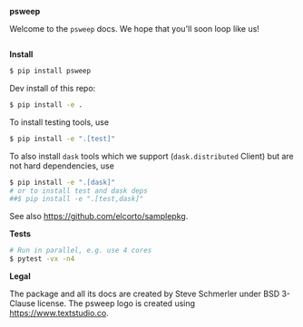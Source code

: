 **psweep**

Welcome to the `psweep` docs. We hope that you'll soon loop like us!

```{tableofcontents}
```

**Install**

```sh
$ pip install psweep
```

Dev install of this repo:

```sh
$ pip install -e .
```

To install testing tools, use

```sh
$ pip install -e ".[test]"
```

To also install `dask` tools which we support (`dask.distributed` Client) but
are not hard dependencies, use

```sh
$ pip install -e ".[dask]"
# or to install test and dask deps
##$ pip install -e ".[test,dask]"
```

See also <https://github.com/elcorto/samplepkg>.

**Tests**

```sh
# Run in parallel, e.g. use 4 cores
$ pytest -vx -n4
```

**Legal**

The package and all its docs are created by Steve Schmerler under BSD 3-Clause
license. The psweep logo is created using https://www.textstudio.co.
